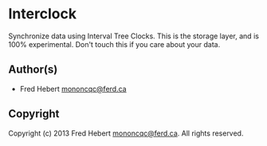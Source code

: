 # Interclock #

Synchronize data using Interval Tree Clocks. This is the storage layer, and
is 100% experimental. Don't touch this if you care about your data.

##  Author(s) ##

* Fred Hebert <mononcqc@ferd.ca>

## Copyright ##

Copyright (c) 2013 Fred Hebert <mononcqc@ferd.ca>.  All rights reserved.
